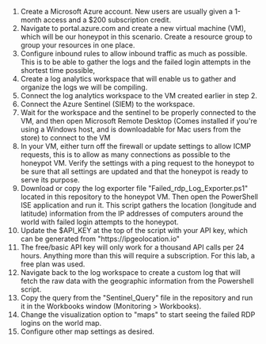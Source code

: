 <ol>
<li>Create a Microsoft Azure account. New users are usually given a 1-month access and a $200 subscription credit.</li>
<li>Navigate to portal.azure.com and create a new virtual machine (VM), which will be our honeypot in this scenario. Create a resource group to group your resources in one place.</li>
<li>Configure inbound rules to allow inbound traffic as much as possible. This is to be able to gather the logs and the failed login attempts in the shortest time possible,</li>
<li>Create a log analytics workspace that will enable us to gather and organize the logs we will be compiling.</li>
<li>Connect the log analytics workspace to the VM created earlier in step 2.</li>
<li>Connect the Azure Sentinel (SIEM) to the workspace.</li>
<li>Wait for the workspace and the sentinel to be properly connected to the VM, and then open Microsoft Remote Desktop (Comes installed if you're using a Windows host, and is downloadable for Mac users from the store) to connect to the VM</li>
<li>In your VM, either turn off the firewall or update settings to allow ICMP requests, this is to allow as many connections as possible to the honeypot VM. Verify the settings with a ping request to the honeypot to be sure that all settings are updated and that the honeypot is ready to serve its purpose.</li>
<li>Download or copy the log exporter file "Failed_rdp_Log_Exporter.ps1" located in this repository to the honeypot VM. Then open the PowerShell ISE application and run it. This script gathers the location (longitude and latitude) information from the IP addresses of computers around the world with failed login attempts to the honeypot.</li>
<li>Update the $API_KEY at the top of the script with your API key, which can be generated from "https://ipgeolocation.io"</li>
<li>The free/basic API key will only work for a thousand API calls per 24 hours. Anything more than this will require a subscription. For this lab, a free plan was used.</li>
<li>Navigate back to the log workspace to create a custom log that will fetch the raw data with the geographic information from the Powershell script.</li>
<li>Copy the query from the "Sentinel_Query" file in the repository and run it in the Workbooks window (Monitoring > Workbooks).</li>
<li>Change the visualization option to "maps" to start seeing the failed RDP logins on the world map.</li>
<li>Configure other map settings as desired.</li>
</ol>
